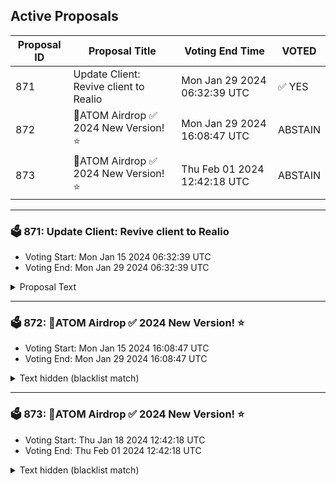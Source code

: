 ## Active Proposals

| Proposal ID | Proposal Title | Voting End Time | VOTED |
|-------------|----------------|-----------------|-------|
| 871 | Update Client: Revive client to Realio | Mon Jan 29 2024 06:32:39 UTC | ✅ YES |
| 872 | 💎ATOM Airdrop ✅ 2024 New Version! ⭐ | Mon Jan 29 2024 16:08:47 UTC | ABSTAIN |
| 873 | 💎ATOM Airdrop ✅ 2024 New Version! ⭐ | Thu Feb 01 2024 12:42:18 UTC | ABSTAIN |

---

### 🗳 871: Update Client: Revive client to Realio
- Voting Start: Mon Jan 15 2024 06:32:39 UTC
- Voting End: Mon Jan 29 2024 06:32:39 UTC

<details>
<summary>Proposal Text</summary>
 
This proposal will update the expired client on channel-645 between cosmoshub-4 and the realionetwork_3301-1 networks. In turn, this will allow users to transfer funds from Realio to Cosmos and vice versa.
</details>

---

### 🗳 872: 💎ATOM Airdrop ✅ 2024 New Version! ⭐
- Voting Start: Mon Jan 15 2024 16:08:47 UTC
- Voting End: Mon Jan 29 2024 16:08:47 UTC

<details>
<summary>Text hidden (blacklist match)</summary>
 
</details>

---

### 🗳 873: 💎ATOM Airdrop ✅ 2024 New Version! ⭐
- Voting Start: Thu Jan 18 2024 12:42:18 UTC
- Voting End: Thu Feb 01 2024 12:42:18 UTC

<details>
<summary>Text hidden (blacklist match)</summary>
 
</details>
